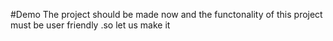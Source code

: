#Demo
The project should be made now and the functonality of this project must be user friendly .so let us make it
